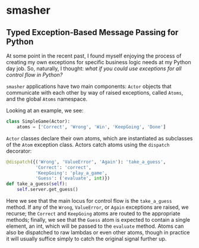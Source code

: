 smasher
=======

## Typed Exception-Based Message Passing for Python

At some point in the recent past, I found myself enjoying the process of 
creating my own exceptions for specific business logic needs at my Python 
day job. So, naturally, I thought: *what if you could use exceptions for
all control flow in Python?*

`smasher` applications have two main components: `Actor` objects that communicate 
with each other by way of raised exceptions, called `Atoms`, and the global `Atoms`
namespace.

Looking at an example, we see:

```py
class SimpleGame(Actor):
    atoms = ['Correct', 'Wrong', 'Win', 'KeepGoing', 'Done']
```

`Actor` classes declare their own atoms, which are instantiated as subclasses
of the `Atom` exception class. Actors catch atoms using the `dispatch` decorator:

```py
@dispatch({('Wrong', 'ValueError', 'Again'): 'take_a_guess',
           'Correct': 'correct',
           'KeepGoing': 'play_a_game',
           'Guess': ('evaluate', int)})
def take_a_guess(self):
    self.server.get_guess()
```

Here we see that the main locus for control flow is the `take_a_guess` method. If any
of the `Wrong`, `ValueError`, or `Again` exceptions are raised, we recurse; the `Correct`
and `KeepGoing` atoms are routed to the appropriate methods; finally, we see that the 
`Guess` atom is expected to contain a single element, an int, which will be passed to
the `evaluate` method. Atoms can also be dispatched to raw lambdas or even other atoms, 
though in practice it will usually suffice simply to catch the original signal further up.
